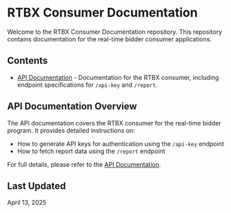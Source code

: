 # RTBX Consumer Documentation

Welcome to the RTBX Consumer Documentation repository. This repository contains documentation for the real-time bidder consumer applications.

## Contents

- [API Documentation](./api/reports/README.md) - Documentation for the RTBX consumer, including endpoint specifications for `/api-key` and `/report`.

## API Documentation Overview

The API documentation covers the RTBX consumer for the real-time bidder program. It provides detailed instructions on:

- How to generate API keys for authentication using the `/api-key` endpoint
- How to fetch report data using the `/report` endpoint

For full details, please refer to the [API Documentation](./api/reports/README.md).

## Last Updated

April 13, 2025